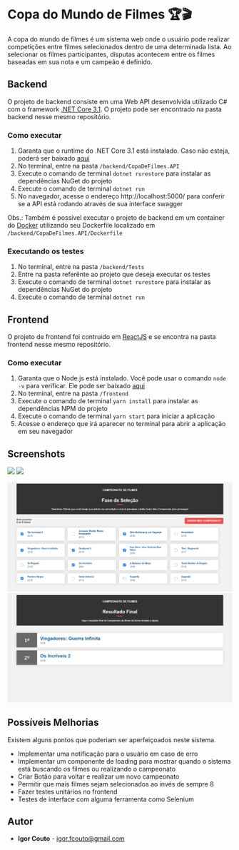# Copa do Mundo de Filmes 🏆🎬

A copa do mundo de filmes é um sistema web onde o usuário pode realizar competições entre filmes selecionados dentro de uma determinada lista.
Ao selecionar os filmes participantes, disputas acontecem entre os filmes baseadas em sua nota e um campeão é definido.

## Backend

O projeto de backend consiste em uma Web API desenvolvida utilizado C# com o framework [.NET Core 3.1](https://dotnet.microsoft.com/). O projeto pode ser encontrado na pasta backend nesse mesmo repositório.

### Como executar

1. Garanta que o runtime do .NET Core 3.1 está instalado. Caso não esteja, poderá ser baixado [aqui](https://dotnet.microsoft.com/download)
2. No terminal, entre na pasta `/backend/CopaDeFilmes.API`
3. Execute o comando de terminal `dotnet rurestore` para instalar as dependências NuGet do projeto
4. Execute o comando de terminal `dotnet run`
5. No navegador, acesse o endereço http://localhost:5000/ para conferir se a API está rodando através de sua interface swagger

Obs.: Também é possível executar o projeto de backend em um container do [Docker](https://docker.com) utilizando seu Dockerfile localizado em `/backend/CopaDeFilmes.API/Dockerfile`

### Executando os testes

1. No terminal, entre na pasta `/backend/Tests`
2. Entre na pasta referênte ao projeto que deseja executar os testes
3. Execute o comando de terminal `dotnet rurestore` para instalar as dependências NuGet do projeto
4. Execute o comando de terminal `dotnet run`

## Frontend

O projeto de frontend foi contruido em [ReactJS](https://reactjs.org) e se encontra na pasta frontend nesse mesmo repositório.

### Como executar

1. Garanta que o Node.js está instalado. Você pode usar o comando `node -v` para verificar. Ele pode ser baixado [aqui](https://nodejs.org/pt-br/download/) 
2. No terminal, entre na pasta `/frontend`
3. Execute o comando de terminal `yarn install` para instalar as dependências NPM do projeto
4. Execute o comando de terminal `yarn start` para iniciar a aplicação
5. Acesse o endereço que irá aparecer no terminal para abrir a aplicação em seu navegador

## Screenshots

![](preview.png)
![](preview.png)

![Seleção de Filmes](https://github.com/igor-couto/CopaFilmes/blob/master/screenshots/screenshot_selecao.png)
![Resultado do Campeonato](https://github.com/igor-couto/CopaFilmes/blob/master/screenshots/screenshot_resultado.png)

## Possíveis Melhorias

Existem alguns pontos que poderiam ser aperfeiçoados neste sistema.

- Implementar uma notificação para o usuário em caso de erro
- Implementar um componente de loading para mostrar quando o sistema está buscando os filmes ou realizando o campeonato
- Criar Botão para voltar e realizar um novo campeonato
- Permitir que mais filmes sejam selecionados ao invés de sempre 8
- Fazer testes unitários no frontend
- Testes de interface com alguma ferramenta como Selenium

## Autor

* **Igor Couto** - [igor.fcouto@gmail.com](mailto:igor.fcouto@gmail.com)
